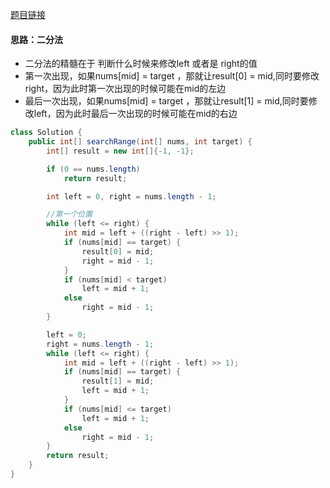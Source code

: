 [题目链接](https://leetcode-cn.com/problems/find-first-and-last-position-of-element-in-sorted-array/)

#### 思路：二分法
+ 二分法的精髓在于 判断什么时候来修改left 或者是 right的值
+ 第一次出现，如果nums[mid] = target ，那就让result[0] = mid,同时要修改right，因为此时第一次出现的时候可能在mid的左边
+ 最后一次出现，如果nums[mid] = target ，那就让result[1] = mid,同时要修改left，因为此时最后一次出现的时候可能在mid的右边

```java
class Solution {
    public int[] searchRange(int[] nums, int target) {
        int[] result = new int[]{-1, -1};

        if (0 == nums.length)
            return result;

        int left = 0, right = nums.length - 1;

        //第一个位置
        while (left <= right) {
            int mid = left + ((right - left) >> 1);
            if (nums[mid] == target) {
                result[0] = mid;
                right = mid - 1;
            }
            if (nums[mid] < target)
                left = mid + 1;
            else
                right = mid - 1;
        }

        left = 0;
        right = nums.length - 1;
        while (left <= right) {
            int mid = left + ((right - left) >> 1);
            if (nums[mid] == target) {
                result[1] = mid;
                left = mid + 1;
            }
            if (nums[mid] <= target)
                left = mid + 1;
            else
                right = mid - 1;
        }
        return result;
    }
}
```